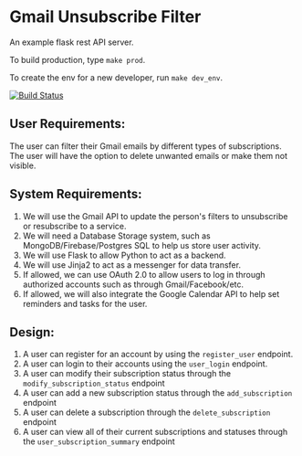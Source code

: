 # Gmail Unsubscribe Filter
An example flask rest API server.

To build production, type `make prod`.

To create the env for a new developer, run `make dev_env`.

[![Build Status](https://app.travis-ci.com/github/meishinlee/SWE-Team)](https://app.travis-ci.com/github/meishinlee/SWE-Team)
## User Requirements:
  The user can filter their Gmail emails by different types of subscriptions. The user will have the option to delete unwanted emails or make them not visible. 

## System Requirements: 
1. We will use the Gmail API to update the person's filters to unsubscribe or resubscribe to a service. 
2. We will need a Database Storage system, such as MongoDB/Firebase/Postgres SQL to help us store user activity. 
3. We will use Flask to allow Python to act as a backend.
4. We will use Jinja2 to act as a messenger for data transfer.  
5. If allowed, we can use OAuth 2.0 to allow users to log in through authorized accounts such as through Gmail/Facebook/etc. 
6. If allowed, we will also integrate the Google Calendar API to help set reminders and tasks for the user. 

## Design: 
1. A user can register for an account by using the `register_user` endpoint. 
2. A user can login to their accounts using the `user_login` endpoint. 
3. A user can modify their subscription status through the `modify_subscription_status` endpoint 
4. A user can add a new subscription status through the `add_subscription` endpoint 
5. A user can delete a subscription through the `delete_subscription` endpoint 
6. A user can view all of their current subscriptions and statuses through the `user_subscription_summary` endpoint 
